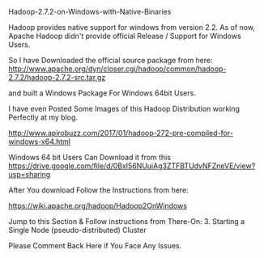 Hadoop-2.7.2-on-Windows-with-Native-Binaries


Hadoop provides native support for windows from version 2.2. As of now, Apache Hadoop didn't provide official Release / Support for Windows Users.

So I have Downloaded the official source package from here:
http://www.apache.org/dyn/closer.cgi/hadoop/common/hadoop-2.7.2/hadoop-2.7.2-src.tar.gz

and built a Windows Package For Windows 64bit Users.


I have even Posted Some Images of this Hadoop Distribution working Perfectly at my blog.

http://www.apirobuzz.com/2017/01/hadoop-272-pre-compiled-for-windows-x64.html


Windows 64 bit Users Can Download it from this https://drive.google.com/file/d/0BxI56NUuiAg3ZTFBTUdvNFZneVE/view?usp=sharing

After You download Follow the Instructions from here:

https://wiki.apache.org/hadoop/Hadoop2OnWindows

Jump to this Section & Follow instructions from There-On:
3. Starting a Single Node (pseudo-distributed) Cluster


Please Comment Back Here if You Face Any Issues.
